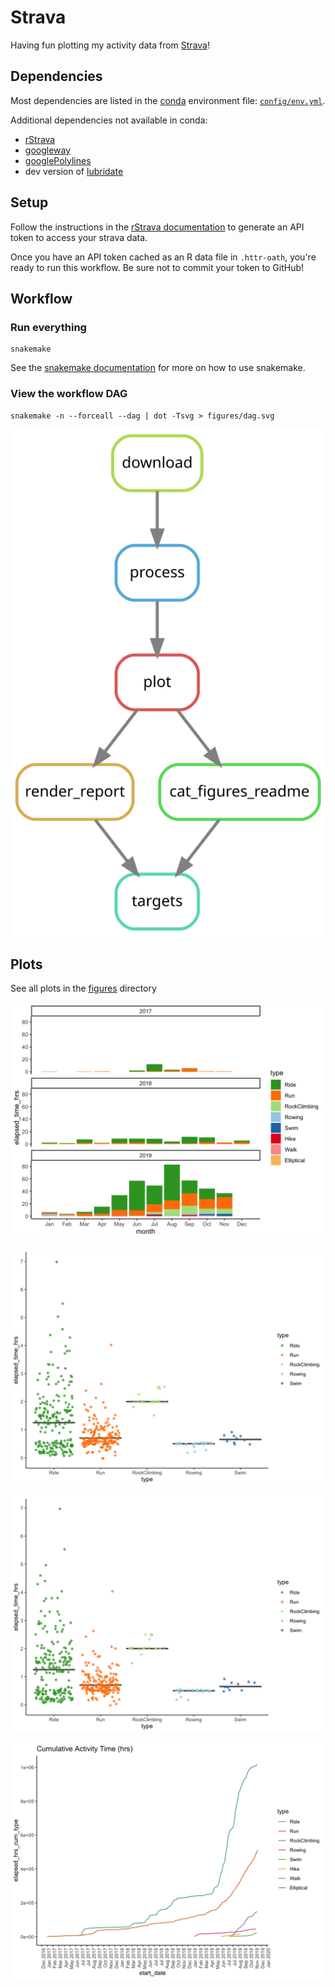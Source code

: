 # Strava

Having fun plotting my activity data from [Strava](http://bit.ly/strava-kelly)!

## Dependencies

Most dependencies are listed in the [conda](https://docs.conda.io/projects/conda/en/latest/index.html) environment file: [`config/env.yml`](config/env.yml).

Additional dependencies not available in conda:

- [rStrava](https://github.com/fawda123/rStrava)
- [googleway](https://cran.r-project.org/package=googleway)
- [googlePolylines](https://cran.r-project.org/package=googlePolylines)
- dev version of [lubridate](https://github.com/tidyverse/lubridate)

## Setup

Follow the instructions in the [rStrava documentation](https://github.com/fawda123/rStrava#api-functions-token) to
generate an API token to access your strava data.

Once you have an API token cached as an R data file in `.httr-oath`, you're ready to run this workflow.
Be sure not to commit your token to GitHub!

## Workflow

### Run everything
```
snakemake
```
See the [snakemake documentation](https://snakemake.readthedocs.io/en/stable/) for more on how to use snakemake.

### View the workflow DAG
```
snakemake -n --forceall --dag | dot -Tsvg > figures/dag.svg
```

![](figures/dag.svg)

## Plots

See all plots in the [figures](figures/) directory

![](figures/bar_all_month.png)

![](figures/jitter_type_time.png)

![](figures/jitter_type_dist.png)

![](figures/line_time.png)
